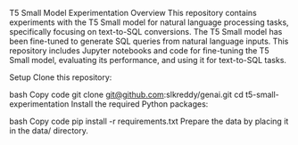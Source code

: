 T5 Small Model Experimentation
Overview
This repository contains experiments with the T5 Small model for natural language processing tasks, specifically focusing on text-to-SQL conversions. The T5 Small model has been fine-tuned to generate SQL queries from natural language inputs. This repository includes Jupyter notebooks and code for fine-tuning the T5 Small model, evaluating its performance, and using it for text-to-SQL tasks.


Setup
Clone this repository:

bash
Copy code
git clone git@github.com:slkreddy/genai.git
cd t5-small-experimentation
Install the required Python packages:

bash
Copy code
pip install -r requirements.txt
Prepare the data by placing it in the data/ directory.
